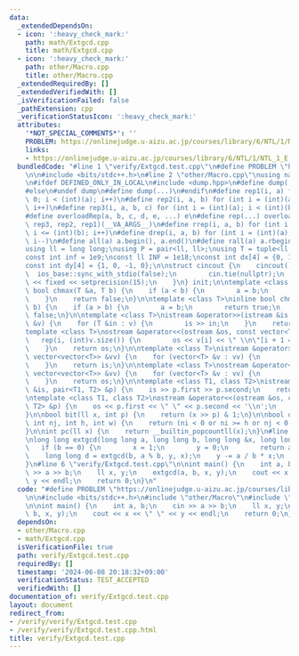 ```yaml
---
data:
  _extendedDependsOn:
  - icon: ':heavy_check_mark:'
    path: math/Extgcd.cpp
    title: math/Extgcd.cpp
  - icon: ':heavy_check_mark:'
    path: other/Macro.cpp
    title: other/Macro.cpp
  _extendedRequiredBy: []
  _extendedVerifiedWith: []
  _isVerificationFailed: false
  _pathExtension: cpp
  _verificationStatusIcon: ':heavy_check_mark:'
  attributes:
    '*NOT_SPECIAL_COMMENTS*': ''
    PROBLEM: https://onlinejudge.u-aizu.ac.jp/courses/library/6/NTL/1/NTL_1_E
    links:
    - https://onlinejudge.u-aizu.ac.jp/courses/library/6/NTL/1/NTL_1_E
  bundledCode: "#line 1 \"verify/Extgcd.test.cpp\"\n#define PROBLEM \"https://onlinejudge.u-aizu.ac.jp/courses/library/6/NTL/1/NTL_1_E\"\
    \n\n#include <bits/stdc++.h>\n#line 2 \"other/Macro.cpp\"\nusing namespace std;\n\
    \n#ifdef DEFINED_ONLY_IN_LOCAL\n#include <dump.hpp>\n#define dump(...) cpp_dump(__VA_ARGS__)\n\
    #else\n#undef dump\n#define dump(...)\n#endif\n#define rep1(i, a) for (int i =\
    \ 0; i < (int)(a); i++)\n#define rep2(i, a, b) for (int i = (int)(a); i < (int)(b);\
    \ i++)\n#define rep3(i, a, b, c) for (int i = (int)(a); i < (int)(b); i += (int)(c))\n\
    #define overloadRep(a, b, c, d, e, ...) e\n#define rep(...) overloadRep(__VA_ARGS__,\
    \ rep3, rep2, rep1)(__VA_ARGS__)\n#define rrep(i, a, b) for (int i = (int)(a);\
    \ i <= (int)(b); i++)\n#define drep(i, a, b) for (int i = (int)(a); i >= (int)(b);\
    \ i--)\n#define all(a) a.begin(), a.end()\n#define rall(a) a.rbegin(), a.rend()\n\
    using ll = long long;\nusing P = pair<ll, ll>;\nusing T = tuple<ll, ll, ll>;\n\
    const int inf = 1e9;\nconst ll INF = 1e18;\nconst int dx[4] = {0, 1, 0, -1};\n\
    const int dy[4] = {1, 0, -1, 0};\n\nstruct cincout {\n    cincout() {\n      \
    \  ios_base::sync_with_stdio(false);\n        cin.tie(nullptr);\n        cout\
    \ << fixed << setprecision(15);\n    }\n} init;\n\ntemplate <class T>\ninline\
    \ bool chmax(T &a, T b) {\n    if (a < b) {\n        a = b;\n        return true;\n\
    \    }\n    return false;\n}\n\ntemplate <class T>\ninline bool chmin(T &a, T\
    \ b) {\n    if (a > b) {\n        a = b;\n        return true;\n    }\n    return\
    \ false;\n}\n\ntemplate <class T>\nistream &operator>>(istream &is, vector<T>\
    \ &v) {\n    for (T &in : v) {\n        is >> in;\n    }\n    return is;\n}\n\n\
    template <class T>\nostream &operator<<(ostream &os, const vector<T> &v) {\n \
    \   rep(i, (int)v.size()) {\n        os << v[i] << \" \\n\"[i + 1 == (int)v.size()];\n\
    \    }\n    return os;\n}\n\ntemplate <class T>\nistream &operator>>(istream &is,\
    \ vector<vector<T>> &vv) {\n    for (vector<T> &v : vv) {\n        is >> v;\n\
    \    }\n    return is;\n}\n\ntemplate <class T>\nostream &operator<<(ostream &os,\
    \ vector<vector<T>> &vv) {\n    for (vector<T> &v : vv) {\n        os << v;\n\
    \    }\n    return os;\n}\n\ntemplate <class T1, class T2>\nistream &operator>>(istream\
    \ &is, pair<T1, T2> &p) {\n    is >> p.first >> p.second;\n    return is;\n}\n\
    \ntemplate <class T1, class T2>\nostream &operator<<(ostream &os, const pair<T1,\
    \ T2> &p) {\n    os << p.first << \" \" << p.second << '\\n';\n    return os;\n\
    }\n\nbool bit(ll x, int p) {\n    return (x >> p) & 1;\n}\n\nbool out(int ni,\
    \ int nj, int h, int w) {\n    return (ni < 0 or ni >= h or nj < 0 or nj >= w);\n\
    }\n\nint pc(ll x) {\n    return __builtin_popcountll(x);\n}\n#line 1 \"math/Extgcd.cpp\"\
    \nlong long extgcd(long long a, long long b, long long &x, long long &y) {\n \
    \   if (b == 0) {\n        x = 1;\n        y = 0;\n        return a;\n    }\n\
    \    long long d = extgcd(b, a % b, y, x);\n    y -= a / b * x;\n    return d;\n\
    }\n#line 6 \"verify/Extgcd.test.cpp\"\n\nint main() {\n    int a, b;\n    cin\
    \ >> a >> b;\n    ll x, y;\n    extgcd(a, b, x, y);\n    cout << x << \" \" <<\
    \ y << endl;\n    return 0;\n}\n"
  code: "#define PROBLEM \"https://onlinejudge.u-aizu.ac.jp/courses/library/6/NTL/1/NTL_1_E\"\
    \n\n#include <bits/stdc++.h>\n#include \"other/Macro\"\n#include \"math/Extgcd\"\
    \n\nint main() {\n    int a, b;\n    cin >> a >> b;\n    ll x, y;\n    extgcd(a,\
    \ b, x, y);\n    cout << x << \" \" << y << endl;\n    return 0;\n}"
  dependsOn:
  - other/Macro.cpp
  - math/Extgcd.cpp
  isVerificationFile: true
  path: verify/Extgcd.test.cpp
  requiredBy: []
  timestamp: '2024-06-08 20:18:32+09:00'
  verificationStatus: TEST_ACCEPTED
  verifiedWith: []
documentation_of: verify/Extgcd.test.cpp
layout: document
redirect_from:
- /verify/verify/Extgcd.test.cpp
- /verify/verify/Extgcd.test.cpp.html
title: verify/Extgcd.test.cpp
---
```

